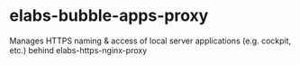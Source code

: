 # elabs-bubble-apps-proxy
Manages HTTPS naming &amp; access of local server applications (e.g. cockpit, etc.) behind elabs-https-nginx-proxy
